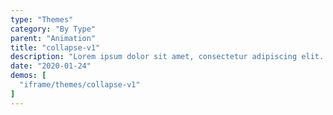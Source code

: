 ```yaml
---
type: "Themes"
category: "By Type"
parent: "Animation"
title: "collapse-v1"
description: "Lorem ipsum dolor sit amet, consectetur adipiscing elit. Nunc tempus laoreet leo sit amet iaculis."
date: "2020-01-24"
demos: [
  "iframe/themes/collapse-v1"
]
---
```

